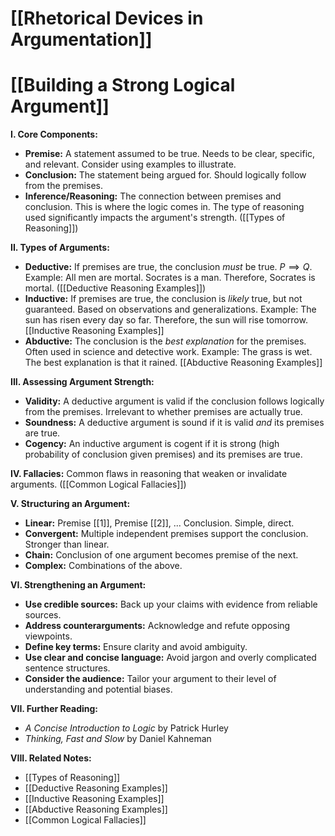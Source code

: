 # [[Rhetorical Devices in Argumentation]]
# [[Building a Strong Logical Argument]]

**I. Core Components:**

* **Premise:** A statement assumed to be true.  Needs to be clear, specific, and relevant.  Consider using examples to illustrate.
* **Conclusion:** The statement being argued for. Should logically follow from the premises.
* **Inference/Reasoning:** The connection between premises and conclusion.  This is where the logic comes in.  The type of reasoning used significantly impacts the argument's strength.  ([[Types of Reasoning]])

**II. Types of Arguments:**

* **Deductive:**  If premises are true, the conclusion *must* be true.  $P \implies Q$.  Example: All men are mortal. Socrates is a man. Therefore, Socrates is mortal.  ([[Deductive Reasoning Examples]])
* **Inductive:** If premises are true, the conclusion is *likely* true, but not guaranteed.  Based on observations and generalizations.  Example: The sun has risen every day so far. Therefore, the sun will rise tomorrow. [[Inductive Reasoning Examples]]
* **Abductive:**  The conclusion is the *best explanation* for the premises.  Often used in science and detective work. Example: The grass is wet. The best explanation is that it rained. [[Abductive Reasoning Examples]]


**III. Assessing Argument Strength:**

* **Validity:**  A deductive argument is valid if the conclusion follows logically from the premises.  Irrelevant to whether premises are actually true.
* **Soundness:** A deductive argument is sound if it is valid *and* its premises are true.
* **Cogency:** An inductive argument is cogent if it is strong (high probability of conclusion given premises) and its premises are true.


**IV. Fallacies:**  Common flaws in reasoning that weaken or invalidate arguments.  ([[Common Logical Fallacies]])


**V. Structuring an Argument:**

* **Linear:** Premise [[1]], Premise [[2]], ... Conclusion.  Simple, direct.
* **Convergent:** Multiple independent premises support the conclusion.  Stronger than linear.
* **Chain:** Conclusion of one argument becomes premise of the next.
* **Complex:** Combinations of the above.


**VI.  Strengthening an Argument:**

* **Use credible sources:** Back up your claims with evidence from reliable sources.
* **Address counterarguments:** Acknowledge and refute opposing viewpoints.
* **Define key terms:** Ensure clarity and avoid ambiguity.
* **Use clear and concise language:** Avoid jargon and overly complicated sentence structures.
* **Consider the audience:** Tailor your argument to their level of understanding and potential biases.


**VII.  Further Reading:**

*  *A Concise Introduction to Logic* by Patrick Hurley
*  *Thinking, Fast and Slow* by Daniel Kahneman


**VIII. Related Notes:**

* [[Types of Reasoning]]
* [[Deductive Reasoning Examples]]
* [[Inductive Reasoning Examples]]
* [[Abductive Reasoning Examples]]
* [[Common Logical Fallacies]]

